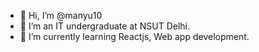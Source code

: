 - 👋 Hi, I’m @manyu10
- 👀 I’m an IT undergraduate at NSUT Delhi.
- 🌱 I’m currently learning Reactjs, Web app development.

<!---
manyu10/manyu10 is a ✨ special ✨ repository because its `README.md` (this file) appears on your GitHub profile.
You can click the Preview link to take a look at your changes.
--->
